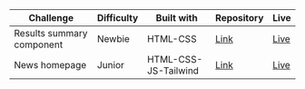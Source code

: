 | Challenge                 | Difficulty | Built with           | Repository                                                                           | Live                                                                       |
| ------------------------- | ---------- | -------------------- | ------------------------------------------------------------------------------------ | -------------------------------------------------------------------------- |
| Results summary component | Newbie     | HTML-CSS             | [Link](https://github.com/acamposlucas/fem/tree/main/results-summary-component-main) | [Live](https://glittering-sawine-07b08c.netlify.app/)                      |
| News homepage             | Junior     | HTML-CSS-JS-Tailwind | [Link](https://github.com/acamposlucas/fem/tree/main/news-homepage-main)             | [Live](https://645ff736fe86340a20d4fda6--deluxe-moxie-3558d7.netlify.app/) |
